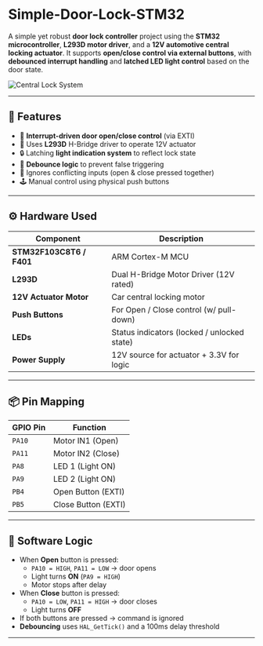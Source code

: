 # Simple-Door-Lock-STM32
A simple yet robust **door lock controller** project using the **STM32 microcontroller**, **L293D motor driver**, and a **12V automotive central locking actuator**. It supports **open/close control via external buttons**, with **debounced interrupt handling** and **latched LED light control** based on the door state.

![Central Lock System]([https://your-image-link.com/image.jpg](https://github.com/BinethGeesara/Simple-Door-Lock-STM32/blob/0102b721df1a17994dd59f6b575486e6d443e427/IMG_4228.jpg))

---

## 🔧 Features

- 🧠 **Interrupt-driven door open/close control** (via EXTI)  
- 🔄 Uses **L293D** H-Bridge driver to operate 12V actuator  
- 🔒 Latching **light indication system** to reflect lock state  
- 🧹 **Debounce logic** to prevent false triggering  
- 🚫 Ignores conflicting inputs (open & close pressed together)  
- 🕹️ Manual control using physical push buttons  

---

## ⚙️ Hardware Used

| Component                 | Description                                 |
|--------------------------|---------------------------------------------|
| **STM32F103C8T6 / F401** | ARM Cortex-M MCU                            |
| **L293D**                | Dual H-Bridge Motor Driver (12V rated)      |
| **12V Actuator Motor**   | Car central locking motor                   |
| **Push Buttons**         | For Open / Close control (w/ pull-down)     |
| **LEDs**                 | Status indicators (locked / unlocked state) |
| **Power Supply**         | 12V source for actuator + 3.3V for logic    |

---

## 📦 Pin Mapping

| GPIO Pin | Function              |
|----------|-----------------------|
| `PA10`   | Motor IN1 (Open)      |
| `PA11`   | Motor IN2 (Close)     |
| `PA8`    | LED 1 (Light ON)      |
| `PA9`    | LED 2 (Light ON)      |
| `PB4`    | Open Button (EXTI)    |
| `PB5`    | Close Button (EXTI)   |

---

## 🧠 Software Logic

- When **Open** button is pressed:
  - `PA10 = HIGH`, `PA11 = LOW` → door opens  
  - Light turns **ON** (`PA9 = HIGH`)  
  - Motor stops after delay  
- When **Close** button is pressed:
  - `PA10 = LOW`, `PA11 = HIGH` → door closes  
  - Light turns **OFF**  
- If both buttons are pressed → command is ignored  
- **Debouncing** uses `HAL_GetTick()` and a 100ms delay threshold  

---
